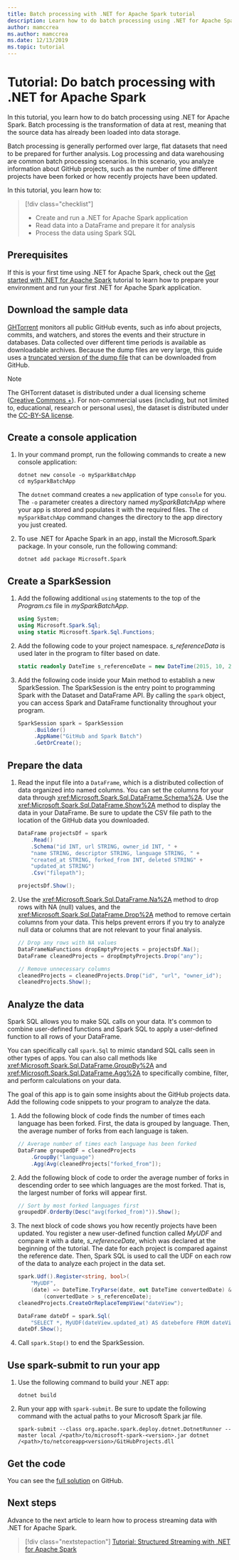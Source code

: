 ```yaml
---
title: Batch processing with .NET for Apache Spark tutorial
description: Learn how to do batch processing using .NET for Apache Spark.
author: mamccrea
ms.author: mamccrea
ms.date: 12/13/2019
ms.topic: tutorial
---
```


# Tutorial: Do batch processing with .NET for Apache Spark

In this tutorial, you learn how to do batch processing using .NET for Apache Spark. Batch processing is the transformation of data at rest, meaning that the source data has already been loaded into data storage. 

Batch processing is generally performed over large, flat datasets that need to be prepared for further analysis. Log processing and data warehousing are common batch processing scenarios. In this scenario, you analyze information about GitHub projects, such as the number of time different projects have been forked or how recently projects have been updated. 

In this tutorial, you learn how to:

> [!div class="checklist"]
>
> * Create and run a .NET for Apache Spark application
> * Read data into a DataFrame and prepare it for analysis
> * Process the data using Spark SQL

## Prerequisites 

If this is your first time using .NET for Apache Spark, check out the [Get started with .NET for Apache Spark](../tutorials/get-started.md) tutorial to learn how to prepare your environment and run your first .NET for Apache Spark application.

## Download the sample data

[GHTorrent](http://ghtorrent.org/) monitors all public GitHub events, such as info about projects, commits, and watchers, and stores the events and their structure in databases. Data collected over different time periods is available as downloadable archives. Because the dump files are very large, this guide uses a [truncated version of the dump file](https://github.com/dotnet/spark/tree/master/examples/Microsoft.Spark.CSharp.Examples/Sql/Batch/projects_smaller.csv) that can be downloaded from GitHub.

> [!NOTE]
> The GHTorrent dataset is distributed under a dual licensing scheme ([Creative Commons +](https://wiki.creativecommons.org/wiki/CCPlus)). For non-commercial uses (including, but not limited to, educational, research or personal uses), the dataset is distributed under the [CC-BY-SA license](https://creativecommons.org/licenses/by-sa/4.0/).

## Create a console application

1. In your command prompt, run the following commands to create a new console application:

   ```dotnetcli
   dotnet new console -o mySparkBatchApp
   cd mySparkBatchApp
   ```

   The `dotnet` command creates a `new` application of type `console` for you. The `-o` parameter creates a directory named *mySparkBatchApp* where your app is stored and populates it with the required files. The `cd mySparkBatchApp` command changes the directory to the app directory you just created.

1. To use .NET for Apache Spark in an app, install the Microsoft.Spark package. In your console, run the following command:

   ```dotnetcli
   dotnet add package Microsoft.Spark
   ```

## Create a SparkSession

1. Add the following additional `using` statements to the top of the *Program.cs* file in *mySparkBatchApp*.

   ```csharp
   using System;
   using Microsoft.Spark.Sql;
   using static Microsoft.Spark.Sql.Functions;
   ```

1. Add the following code to your project namespace. *s_referenceData* is used later in the program to filter based on date.

   ```csharp
   static readonly DateTime s_referenceDate = new DateTime(2015, 10, 20);
   ```

1. Add the following code inside your Main method to establish a new SparkSession. The SparkSession is the entry point to programming Spark with the Dataset and DataFrame API. By calling the `spark` object, you can access Spark and DataFrame functionality throughout your program.

   ```csharp
   SparkSession spark = SparkSession
        .Builder()
        .AppName("GitHub and Spark Batch")
        .GetOrCreate();
   ```

## Prepare the data

1. Read the input file into a `DataFrame`, which is a distributed collection of data organized into named columns. You can set the columns for your data through <xref:Microsoft.Spark.Sql.DataFrame.Schema%2A>. Use the <xref:Microsoft.Spark.Sql.DataFrame.Show%2A> method to display the data in your DataFrame. Be sure to update the CSV file path to the location of the GitHub data you downloaded.

   ```csharp
   DataFrame projectsDf = spark
       .Read()
       .Schema("id INT, url STRING, owner_id INT, " +
       "name STRING, descriptor STRING, language STRING, " +
       "created_at STRING, forked_from INT, deleted STRING" +
       "updated_at STRING")
       .Csv("filepath");

   projectsDf.Show();
   ```

1. Use the <xref:Microsoft.Spark.Sql.DataFrame.Na%2A> method to drop rows with NA (null) values, and the <xref:Microsoft.Spark.Sql.DataFrame.Drop%2A> method to remove certain columns from your data. This helps prevent errors if you try to analyze null data or columns that are not relevant to your final analysis.

   ```csharp
   // Drop any rows with NA values
   DataFrameNaFunctions dropEmptyProjects = projectsDf.Na();
   DataFrame cleanedProjects = dropEmptyProjects.Drop("any");

   // Remove unnecessary columns
   cleanedProjects = cleanedProjects.Drop("id", "url", "owner_id");
   cleanedProjects.Show();
   ```

## Analyze the data

Spark SQL allows you to make SQL calls on your data. It's common to combine user-defined functions and Spark SQL to apply a user-defined function to all rows of your DataFrame.

You can specifically call `spark.Sql` to mimic standard SQL calls seen in other types of apps. You can also call methods like <xref:Microsoft.Spark.Sql.DataFrame.GroupBy%2A> and <xref:Microsoft.Spark.Sql.DataFrame.Agg%2A> to specifically combine, filter, and perform calculations on your data.

The goal of this app is to gain some insights about the GitHub projects data. Add the following code snippets to your program to analyze the data.

1. Add the following block of code finds the number of times each language has been forked. First, the data is grouped by language. Then, the average number of forks from each language is taken.

   ```csharp
   // Average number of times each language has been forked
   DataFrame groupedDF = cleanedProjects
       .GroupBy("language")
       .Agg(Avg(cleanedProjects["forked_from"]);
   ```

1. Add the following block of code to order the average number of forks in descending order to see which languages are the most forked. That is, the largest number of forks will appear first.

   ```csharp
   // Sort by most forked languages first
   groupedDF.OrderBy(Desc("avg(forked_from)")).Show(); 
   ```

1. The next block of code shows you how recently projects have been updated. You register a new user-defined function called *MyUDF* and compare it with a date, *s_referenceDate*, which was declared at the beginning of the tutorial. The date for each project is compared against the reference date. Then, Spark SQL is used to call the UDF on each row of the data to analyze each project in the data set.

   ```csharp
   spark.Udf().Register<string, bool>(
       "MyUDF",
       (date) => DateTime.TryParse(date, out DateTime convertedDate) &&
           (convertedDate > s_referenceDate);   
   cleanedProjects.CreateOrReplaceTempView("dateView"); 

   DataFrame dateDf = spark.Sql(
       "SELECT *, MyUDF(dateView.updated_at) AS datebefore FROM dateView");
   dateDf.Show();
   ```

1. Call `spark.Stop()` to end the SparkSession.

## Use spark-submit to run your app

1. Use the following command to build your .NET app:

   ```dotnetcli
   dotnet build
   ```

1. Run your app with `spark-submit`. Be sure to update the following command with the actual paths to your Microsoft Spark jar file.

   ```console
   spark-submit --class org.apache.spark.deploy.dotnet.DotnetRunner --master local /<path>/to/microsoft-spark-<version>.jar dotnet /<path>/to/netcoreapp<version>/GitHubProjects.dll
   ```

## Get the code

You can see the [full solution](https://github.com/dotnet/spark/blob/master/examples/Microsoft.Spark.CSharp.Examples/Sql/Batch/GitHubProjects.cs) on GitHub.

## Next steps

Advance to the next article to learn how to process streaming data with .NET for Apache Spark.
> [!div class="nextstepaction"]
> [Tutorial: Structured Streaming with .NET for Apache Spark](streaming.md)
